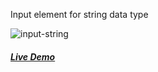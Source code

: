 Input element for string data type

![input-string](https://arodic.github.com/input-string/preview.png "input-string")

##### [Live Demo](http://arodic.github.com/input-string/)